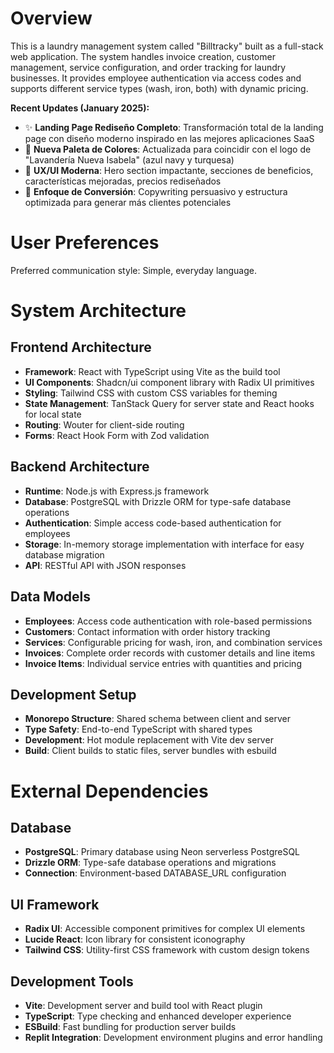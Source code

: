 # Overview

This is a laundry management system called "Billtracky" built as a full-stack web application. The system handles invoice creation, customer management, service configuration, and order tracking for laundry businesses. It provides employee authentication via access codes and supports different service types (wash, iron, both) with dynamic pricing.

**Recent Updates (January 2025):**
- ✨ **Landing Page Rediseño Completo**: Transformación total de la landing page con diseño moderno inspirado en las mejores aplicaciones SaaS
- 🎨 **Nueva Paleta de Colores**: Actualizada para coincidir con el logo de "Lavandería Nueva Isabela" (azul navy y turquesa)
- 📱 **UX/UI Moderna**: Hero section impactante, secciones de beneficios, características mejoradas, precios rediseñados
- 🚀 **Enfoque de Conversión**: Copywriting persuasivo y estructura optimizada para generar más clientes potenciales

# User Preferences

Preferred communication style: Simple, everyday language.

# System Architecture

## Frontend Architecture
- **Framework**: React with TypeScript using Vite as the build tool
- **UI Components**: Shadcn/ui component library with Radix UI primitives
- **Styling**: Tailwind CSS with custom CSS variables for theming
- **State Management**: TanStack Query for server state and React hooks for local state
- **Routing**: Wouter for client-side routing
- **Forms**: React Hook Form with Zod validation

## Backend Architecture
- **Runtime**: Node.js with Express.js framework
- **Database**: PostgreSQL with Drizzle ORM for type-safe database operations
- **Authentication**: Simple access code-based authentication for employees
- **Storage**: In-memory storage implementation with interface for easy database migration
- **API**: RESTful API with JSON responses

## Data Models
- **Employees**: Access code authentication with role-based permissions
- **Customers**: Contact information with order history tracking
- **Services**: Configurable pricing for wash, iron, and combination services
- **Invoices**: Complete order records with customer details and line items
- **Invoice Items**: Individual service entries with quantities and pricing

## Development Setup
- **Monorepo Structure**: Shared schema between client and server
- **Type Safety**: End-to-end TypeScript with shared types
- **Development**: Hot module replacement with Vite dev server
- **Build**: Client builds to static files, server bundles with esbuild

# External Dependencies

## Database
- **PostgreSQL**: Primary database using Neon serverless PostgreSQL
- **Drizzle ORM**: Type-safe database operations and migrations
- **Connection**: Environment-based DATABASE_URL configuration

## UI Framework
- **Radix UI**: Accessible component primitives for complex UI elements
- **Lucide React**: Icon library for consistent iconography
- **Tailwind CSS**: Utility-first CSS framework with custom design tokens

## Development Tools
- **Vite**: Development server and build tool with React plugin
- **TypeScript**: Type checking and enhanced developer experience
- **ESBuild**: Fast bundling for production server builds
- **Replit Integration**: Development environment plugins and error handling